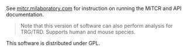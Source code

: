 See [mitcr.milaboratory.com](http://mitcr.milaboratory.com/) for instruction on running the MiTCR and API documentation.

> Note that this version of software can also perform analysis for TRG/TRD. Supports human and mouse species.

This software is distributed under GPL.
